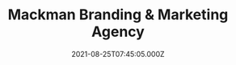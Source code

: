---
date: 2021-08-25T07:45:05.000Z
title: Mackman Branding & Marketing Agency
latitude: 52.03715552651302
longitude: 0.7307864160783151
category: checkin
---